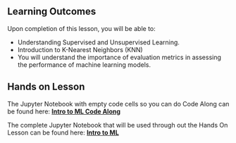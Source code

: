 <!-- # Lesson: Intro to ML -->
## Learning Outcomes

Upon completion of this lesson, you will be able to:
  
- Understanding Supervised and Unsupervised Learning.
- Introduction to K-Nearest Neighbors (KNN)
- You will understand the importance of evaluation metrics in assessing the performance of machine learning models.


## Hands on Lesson

The Jupyter Notebook with empty code cells so you can do Code Along can be found here: **[Intro to ML Code Along](https://github.com/data-bootcamp-v4/lessons/blob/main/7_ml/code_along_nb/7.1_intro_to_ml.ipynb)**

The complete Jupyter Notebook that will be used through out the Hands On Lesson can be found here: **[Intro to ML](https://github.com/data-bootcamp-v4/lessons/blob/main/7_ml/7.1_intro_to_ml.ipynb)**
